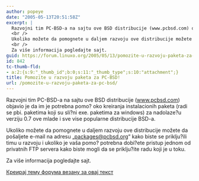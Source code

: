 ```yaml
---
author: popeye
date: "2005-05-13T20:51:58Z"
excerpt: |
  Razvojni tim PC-BSD-a na sajtu ove BSD distribucije (www.pcbsd.com) objavio je da im je potrebna pomo? oko kreiranja instalacionih paketa (radi se pbi. paketima koji su sli?ni exe. paketima za windows) za nadolaze?u verziju 0.7 ove mlade i sve vise popularne distribucije BSD-a. <br />
  <br />
  Ukoliko možete da pomognete u daljem razvoju ove distribucije možete da pošaljete e-mail na adresu "packages@pcbsd.org" kako biste se priklju?ili timu u razvoju i ukoliko je vaša pomo? potrebna dobi?ete pristup jednom od privatnih FTP servera kako biste mogli da se priklju?ite radu koji je u toku.<br />
  <br />
  Za više informacija pogledajte sajt.
guid: https://forum.linuxo.org/2005/05/13/pomozite-u-razvoju-paketa-za-pc-bsd/
id: 842
tc-thumb-fld:
- a:2:{s:9:"_thumb_id";b:0;s:11:"_thumb_type";s:10:"attachment";}
title: Pomozite u razvoju paketa za PC-BSD!
url: /pomozite-u-razvoju-paketa-za-pc-bsd/
---
```

Razvojni tim PC-BSD-a na sajtu ove BSD distribucije (www.pcbsd.com) objavio je da im je potrebna pomo? oko kreiranja instalacionih paketa (radi se pbi. paketima koji su sli?ni exe. paketima za windows) za nadolaze?u verziju 0.7 ove mlade i sve vise popularne distribucije BSD-a. 

Ukoliko možete da pomognete u daljem razvoju ove distribucije možete da pošaljete e-mail na adresu &#8222;packages@pcbsd.org&#8220; kako biste se priklju?ili timu u razvoju i ukoliko je vaša pomo? potrebna dobi?ete pristup jednom od privatnih FTP servera kako biste mogli da se priklju?ite radu koji je u toku.

Za više informacija pogledajte sajt.<!--break-->

[Креирај тему форума везану за овај текст](https://linuxo.org/nova-tema-na-forumu/?se_pid=842)